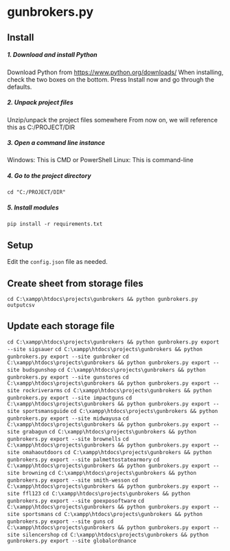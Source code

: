 # gunbrokers.py
## Install

##### 1. Download and install Python
Download Python from https://www.python.org/downloads/
When installing, check the two boxes on the bottom.
Press Install now and go through the defaults.

##### 2. Unpack project files
Unzip/unpack the project files somewhere
From now on, we will reference this as C:/PROJECT/DIR

##### 3. Open a command line instance
Windows: This is CMD or PowerShell
Linux: This is command-line

##### 4. Go to the project directory
`cd "C:/PROJECT/DIR"`

##### 5. Install modules
`pip install -r requirements.txt`


## Setup
Edit the `config.json` file as needed.

## Create sheet from storage files
`cd C:\xampp\htdocs\projects\gunbrokers && python gunbrokers.py outputcsv`

## Update each storage file
`cd C:\xampp\htdocs\projects\gunbrokers && python gunbrokers.py export --site sigsauer`
`cd C:\xampp\htdocs\projects\gunbrokers && python gunbrokers.py export --site gunbroker`
`cd C:\xampp\htdocs\projects\gunbrokers && python gunbrokers.py export --site budsgunshop`
`cd C:\xampp\htdocs\projects\gunbrokers && python gunbrokers.py export --site gunstores`
`cd C:\xampp\htdocs\projects\gunbrokers && python gunbrokers.py export --site rockriverarms`
`cd C:\xampp\htdocs\projects\gunbrokers && python gunbrokers.py export --site impactguns`
`cd C:\xampp\htdocs\projects\gunbrokers && python gunbrokers.py export --site sportsmansguide`
`cd C:\xampp\htdocs\projects\gunbrokers && python gunbrokers.py export --site midwayusa`
`cd C:\xampp\htdocs\projects\gunbrokers && python gunbrokers.py export --site grabagun`
`cd C:\xampp\htdocs\projects\gunbrokers && python gunbrokers.py export --site brownells`
`cd C:\xampp\htdocs\projects\gunbrokers && python gunbrokers.py export --site omahaoutdoors`
`cd C:\xampp\htdocs\projects\gunbrokers && python gunbrokers.py export --site palmettostatearmory`
`cd C:\xampp\htdocs\projects\gunbrokers && python gunbrokers.py export --site browning`
`cd C:\xampp\htdocs\projects\gunbrokers && python gunbrokers.py export --site smith-wesson`
`cd C:\xampp\htdocs\projects\gunbrokers && python gunbrokers.py export --site ffl123`
`cd C:\xampp\htdocs\projects\gunbrokers && python gunbrokers.py export --site goexposoftware`
`cd C:\xampp\htdocs\projects\gunbrokers && python gunbrokers.py export --site sportsmans`
`cd C:\xampp\htdocs\projects\gunbrokers && python gunbrokers.py export --site guns`
`cd C:\xampp\htdocs\projects\gunbrokers && python gunbrokers.py export --site silencershop`
`cd C:\xampp\htdocs\projects\gunbrokers && python gunbrokers.py export --site globalordnance`